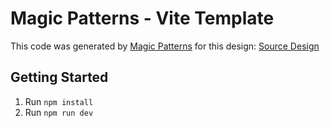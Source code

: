# Magic Patterns - Vite Template

This code was generated by [Magic Patterns](https://magicpatterns.com) for this design: [Source Design](https://magicpatterns.com/c/cmibwyrhgp3ceqcs5bnszk)

## Getting Started

1. Run `npm install`
2. Run `npm run dev`
